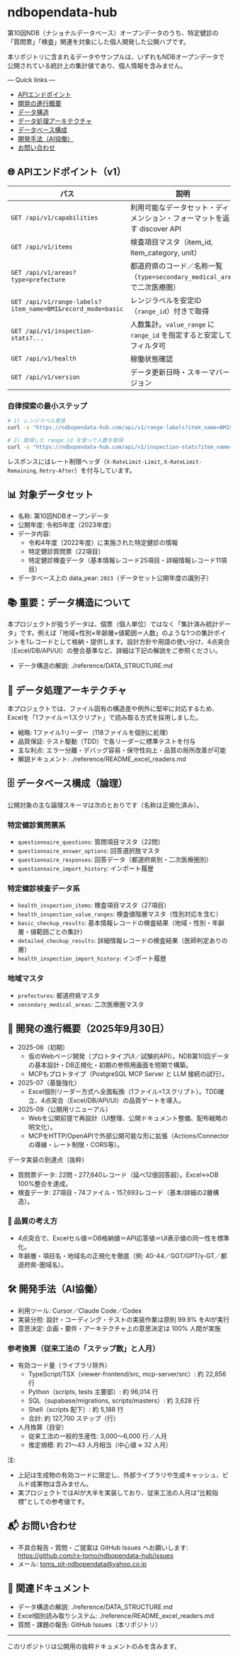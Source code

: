 # ndbopendata-hub

第10回NDB（ナショナルデータベース）オープンデータのうち、特定健診の「質問票」「検査」関連を対象にした個人開発した公開ハブです。

本リポジトリに含まれるデータやサンプルは、いずれもNDBオープンデータで公開されている統計上の集計値であり、個人情報を含みません。

— Quick links —
- [APIエンドポイント](#api-endpoints)
- [開発の進行概要](#progress)
- [データ構造](#data-structure)
- [データ処理アーキテクチャ](#processing-arch)
- [データベース構成](#db-schema)
- [開発手法（AI協働）](#dev-method)
- [お問い合わせ](#contact)

<a id="api-endpoints"></a>
## 🌐 APIエンドポイント（v1）

| パス | 説明 |
| ---- | ---- |
| `GET /api/v1/capabilities` | 利用可能なデータセット・ディメンション・フォーマットを返す discover API |
| `GET /api/v1/items` | 検査項目マスタ（item_id, item_category, unit） |
| `GET /api/v1/areas?type=prefecture` | 都道府県のコード／名称一覧（`type=secondary_medical_area` で二次医療圏） |
| `GET /api/v1/range-labels?item_name=BMI&record_mode=basic` | レンジラベルを安定ID（`range_id`）付きで取得 |
| `GET /api/v1/inspection-stats?...` | 人数集計。`value_range` に `range_id` を指定すると安定してフィルタ可 |
| `GET /api/v1/health` | 稼働状態確認 |
| `GET /api/v1/version` | データ更新日時・スキーマバージョン |

### 自律探索の最小ステップ

```bash
# 1) レンジラベル発見
curl -s "https://ndbopendata-hub.com/api/v1/range-labels?item_name=BMI&record_mode=basic"

# 2) 取得した range_id を使って人数を取得
curl -s "https://ndbopendata-hub.com/api/v1/inspection-stats?item_name=BMI&record_mode=basic&area_type=prefecture&prefecture_code=02&gender=M&age_group=40-44&value_range=142"
```

レスポンスにはレート制限ヘッダ（`X-RateLimit-Limit`, `X-RateLimit-Remaining`, `Retry-After`）を付与しています。

## 📊 対象データセット

- 名称: 第10回NDBオープンデータ
- 公開年度: 令和5年度（2023年度）
- データ内容:
  - 令和4年度（2022年度）に実施された特定健診の情報
  - 特定健診質問票（22項目）
  - 特定健診検査データ（基本情報レコード25項目・詳細情報レコード11項目）
- データベース上の data_year: `2023`（データセット公開年度の識別子）

<a id="data-structure"></a>
## 📚 重要：データ構造について

本プロジェクトが扱うデータは、個票（個人単位）ではなく「集計済み統計データ」です。例えば「地域×性別×年齢層×値範囲＝人数」のような1つの集計ポイントを1レコードとして格納・提供します。設計方針や用語の使い分け、4点突合（Excel/DB/API/UI）の整合基準など、詳細は下記の解説をご参照ください。

- データ構造の解説: ./reference/DATA_STRUCTURE.md

<a id="processing-arch"></a>
## 🧰 データ処理アーキテクチャ

本プロジェクトでは、ファイル固有の構造差や例外に堅牢に対応するため、Excelを「1ファイル＝1スクリプト」で読み取る方式を採用しました。

- 戦略: 1ファイル1リーダー（118ファイルを個別に処理）
- 品質保証: テスト駆動（TDD）で各リーダーに標準テストを付与
- 主な利点: エラー分離・デバッグ容易・保守性向上・品質の局所改善が可能
- 解説ドキュメント: ./reference/README_excel_readers.md

<a id="db-schema"></a>
## 🗄️ データベース構成（論理）

公開対象の主な論理スキーマは次のとおりです（名称は正規化済み）。

### 特定健診質問票系
- `questionnaire_questions`: 質問項目マスタ（22問）
- `questionnaire_answer_options`: 回答選択肢マスタ
- `questionnaire_responses`: 回答データ（都道府県別・二次医療圏別）
- `questionnaire_import_history`: インポート履歴

### 特定健診検査データ系
- `health_inspection_items`: 検査項目マスタ（27項目）
- `health_inspection_value_ranges`: 検査値階層マスタ（性別対応を含む）
- `basic_checkup_results`: 基本情報レコードの検査結果（地域・性別・年齢層・値範囲ごとの集計）
- `detailed_checkup_results`: 詳細情報レコードの検査結果（医師判定ありの層）
- `health_inspection_import_history`: インポート履歴

### 地域マスタ
- `prefectures`: 都道府県マスタ
- `secondary_medical_areas`: 二次医療圏マスタ

<a id="progress"></a>
## 🔄 開発の進行概要（2025年9月30日）

- 2025-06（初期）
  - 仮のWebページ開発（プロトタイプUI／試験的API）。NDB第10回データの基本設計・DB正規化・初期の参照用画面を短期で構築。
  - MCPもプロトタイプ（PostgreSQL MCP Server と LLM 接続の試行）。
- 2025-07（基盤強化）
  - Excel個別リーダー方式へ全面転換（1ファイル=1スクリプト）。TDD確立、4点突合（Excel/DB/API/UI）の品質ゲートを導入。
- 2025-09（公開用リニューアル）
  - Webを公開前提で再設計（UI整理、公開ドキュメント整備、配布戦略の明文化）。
  - MCPをHTTP/OpenAPIで外部公開可能な形に拡張（Actions/Connectorの導線・レート制限・CORS等）。

データ実装の到達点（抜粋）
- 質問票データ: 22問・277,640レコード（延べ12億回答超）。Excel↔DB 100%整合を達成。
- 検査データ: 27項目・74ファイル・157,693レコード（基本/詳細の2層構造）。

### 🧪 品質の考え方
- 4点突合で、Excelセル値＝DB格納値＝API応答値＝UI表示値の同一性を標準化。
- 年齢層・項目名・地域名の正規化を徹底（例: 40-44／GOT/GPT/γ-GT／都道府県-圏域名）。

<a id="dev-method"></a>
## 🛠️ 開発手法（AI協働）

- 利用ツール: Cursor／Claude Code／Codex
- 実装分担: 設計・コーディング・テストの実装作業は原則 99.9% をAIが実行
- 意思決定: 企画・要件・アーキテクチャ上の意思決定は 100% 人間が実施

### 参考換算（従来工法の「ステップ数」と人月）
- 有効コード量（ライブラリ除外）
  - TypeScript/TSX（viewer-frontend/src, mcp-server/src）: 約 22,856 行
  - Python（scripts, tests 主要部）: 約 96,014 行
  - SQL（supabase/migrations, scripts/masters）: 約 3,628 行
  - Shell（scripts 配下）: 約 5,188 行
  - 合計: 約 127,700 ステップ（行）
- 人月換算（目安）
  - 従来工法の一般的生産性: 3,000〜6,000 行／人月
  - 推定規模: 約 21〜43 人月相当（中心値 ≈ 32 人月）

注:
- 上記は生成物の有効コードに限定し、外部ライブラリや生成キャッシュ、ビルド成果物は含みません。
- 実プロジェクトではAIが大半を実装しており、従来工法の人月は“比較指標”としての参考値です。

<a id="contact"></a>
## 📬 お問い合わせ
- 不具合報告・質問・ご提案は GitHub Issues へお願いします: https://github.com/rx-tomo/ndbopendata-hub/issues
- メール: toms_pjt-ndbopendata@yahoo.co.jp


## 📎 関連ドキュメント
- データ構造の解説: ./reference/DATA_STRUCTURE.md
- Excel個別読み取りシステム: ./reference/README_excel_readers.md
- 質問・課題の報告: GitHub Issues（本リポジトリ）

---

このリポジトリは公開用の抜粋ドキュメントのみを含みます。

